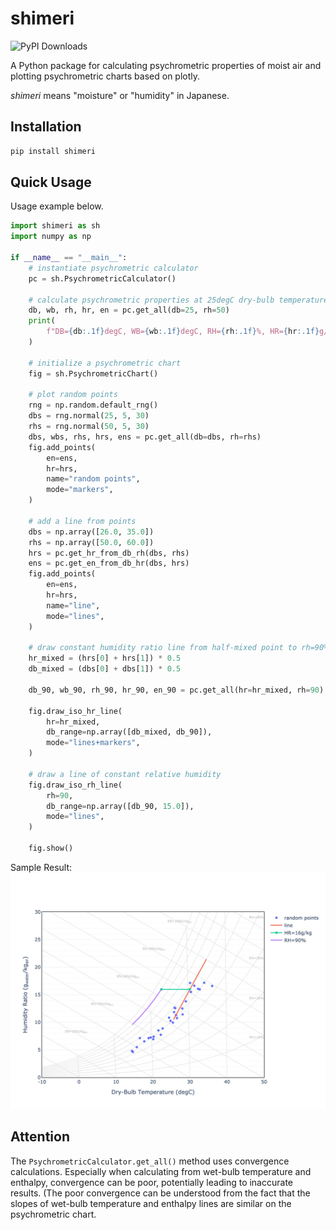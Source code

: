 

# shimeri
![PyPI Downloads](https://static.pepy.tech/badge/shimeri)

A Python package for calculating psychrometric properties of moist air and plotting psychrometric charts based on plotly.

*shimeri* means "moisture" or "humidity" in Japanese.

## Installation

``` sh
pip install shimeri
```

## Quick Usage

Usage example below.

``` py title="sample.py"
import shimeri as sh
import numpy as np

if __name__ == "__main__":
    # instantiate psychrometric calculator
    pc = sh.PsychrometricCalculator()

    # calculate psychrometric properties at 25degC dry-bulb temperature and 50% relative humidity
    db, wb, rh, hr, en = pc.get_all(db=25, rh=50)
    print(
        f"DB={db:.1f}degC, WB={wb:.1f}degC, RH={rh:.1f}%, HR={hr:.1f}g/kg, EN={en:.1f}kJ/kg"
    )

    # initialize a psychrometric chart
    fig = sh.PsychrometricChart()

    # plot random points
    rng = np.random.default_rng()
    dbs = rng.normal(25, 5, 30)
    rhs = rng.normal(50, 5, 30)
    dbs, wbs, rhs, hrs, ens = pc.get_all(db=dbs, rh=rhs)
    fig.add_points(
        en=ens,
        hr=hrs,
        name="random points",
        mode="markers",
    )

    # add a line from points
    dbs = np.array([26.0, 35.0])
    rhs = np.array([50.0, 60.0])
    hrs = pc.get_hr_from_db_rh(dbs, rhs)
    ens = pc.get_en_from_db_hr(dbs, hrs)
    fig.add_points(
        en=ens,
        hr=hrs,
        name="line",
        mode="lines",
    )

    # draw constant humidity ratio line from half-mixed point to rh=90%
    hr_mixed = (hrs[0] + hrs[1]) * 0.5
    db_mixed = (dbs[0] + dbs[1]) * 0.5

    db_90, wb_90, rh_90, hr_90, en_90 = pc.get_all(hr=hr_mixed, rh=90)

    fig.draw_iso_hr_line(
        hr=hr_mixed,
        db_range=np.array([db_mixed, db_90]),
        mode="lines+markers",
    )

    # draw a line of constant relative humidity
    fig.draw_iso_rh_line(
        rh=90,
        db_range=np.array([db_90, 15.0]),
        mode="lines",
    )

    fig.show()
```

Sample Result:  
![Sample Result](https://github.com/yutaka-shoji/shimeri/blob/main/sample.png?raw=true)

## Attention
The `PsychrometricCalculator.get_all()` method uses convergence calculations. Especially when calculating from wet-bulb temperature and enthalpy, convergence can be poor, potentially leading to inaccurate results. (The poor convergence can be understood from the fact that the slopes of wet-bulb temperature and enthalpy lines are similar on the psychrometric chart.

